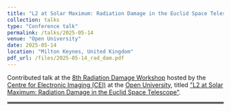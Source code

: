 ```yaml
---
title: "L2 at Solar Maximum: Radiation Damage in the Euclid Space Telescope"
collection: talks
type: "Conference talk"
permalink: /talks/2025-05-14
venue: "Open University"
date: 2025-05-14
location: "Milton Keynes, United Kingdom"
pdf_url: /files/2025-05-14_rad_dam.pdf
---
```


 Contributed talk at the [8th Radiation Damage Workshop](https://www.eventbrite.co.uk/e/8th-radiation-damage-workshop-tickets-1249191368009?aff=oddtdtcreator) hosted by the [Centre for Electronic Imaging (CEI)](https://university.open.ac.uk/science/research/cei/) at the [Open University](https://www.open.ac.uk/), titled ["L2 at Solar Maximum: Radiation Damage in the Euclid Space Telescope"](../files/2025-05-14_rad_dam.pdf).

<hr style="border:2px solid gray">
